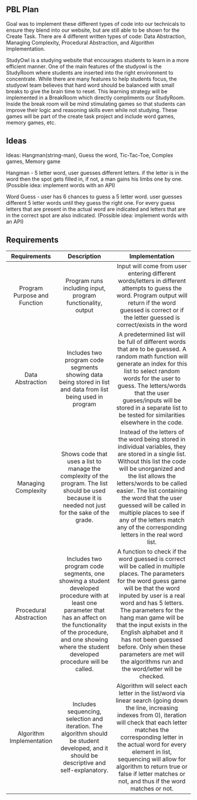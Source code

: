 ## PBL Plan
Goal was to implement these different types of code into our technicals to ensure they blend into our website, but are still able to be shown for the Create Task. There are 4 different written types of code: Data Abstraction, Managing Complexity, Procedural Abstraction, and Algorithm Implementation.  

StudyOwl is a studying website that encourages students to learn in a more efficient manner. One of the main features of the studyowl is the StudyRoom where students are inserted into the right environment to concentrate. While there are many features to help students focus, the studyowl team believes that hard word should be balanced with small breaks to give the brain time to reset. This learning strategy will be implemented in a BreakRoom which directly compliments our StudyRoom. Inside the break room will be mind stimulating games so that students can improve their logic and reasoning skills even while not studying. These games will be part of the create task project and include word games, memory games, etc.

## Ideas
Ideas: Hangman(string-man), Guess the word, Tic-Tac-Toe, Complex games, Memory game

Hangman - 5 letter word, user guesses different letters. if the letter is in the word then the spot gets filled in, if not, a man gains his limbs one by one. (Possible idea: implement words with an API)

Word Guess - user has 6 chances to guess a 5 letter word. user guesses different 5 letter words until they guess the right one. For every guess letters that are present in the actual word are indicated and letters that are in the correct spot are also indicated. (Possible idea: implement words with an API)

## Requirements
| Requirements       | Description | Implementation|
| :----:     |    :----:   |    :----:     |
| Program Purpose and Function| Program runs including input, program functionality, output| Input will come from user entering different words/letters in different attempts to guess the word. Program output will return if the word guessed is correct or if the letter guessed is correct/exists in the word     |
|  Data Abstraction  | Includes two program code segments showing data being stored in list and data from list being used in program | A predetermined list will be full of different words that are to be guessed. A random math function will generate an index for this list to select random words for the user to guess. The letters/words that the user gueses/inputs will be stored in a separate list to be tested for similarities elsewhere in the code.   |
| Managing Complexity   | Shows code that uses a list to manage the complexity of the program. The list should be used because it is needed not just for the sake of the grade.   |  Instead of the letters of the word being stored in individual variables, they are stored in a single list. Without this list the code will be unorganized and the list allows the letters/words to be called easier. The list containing the word that the user guessed will be called in multiple places to see if any of the letters match any of the corresponding letters in the real word list.   |
|  Procedural Abstraction  |  Includes two program code segments, one showing a student developed procedure with at least one parameter that has an affect on the functionality of the procedure, and one showing where the student developed procedure will be called.   |  A function to check if the word guessed is correct will be called in multiple places. The parameters for the word guess game will be that the word inputed by user is a real word and has 5 letters. The parameters for the hang man game will be that the input exists in the English alphabet and it has not been guessed before. Only when these parameters are met will the algorithms run and the word/letter will be checked.   |
| Algorithm Implementation|  Includes sequencing, selection and iteration. The algorithm should be student developed, and it should be descriptive and self-explanatory.  |Algorithm will select each letter in the list/word via linear search (going down the line, increasing indexes from 0), iteration will check that each letter matches the corresponding letter in the actual word for every element in list, sequencing will allow for algorithm to return true or false if letter matches or not, and thus if the word matches or not. |

